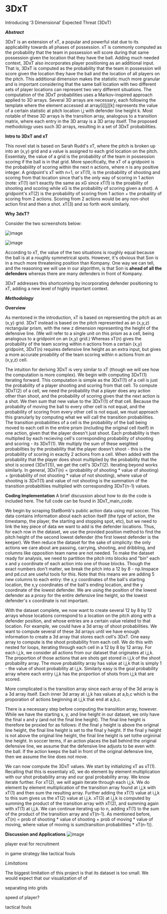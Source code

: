 # 3DxT
Introducing ‘3 Dimensional’ Expected Threat (3DxT) 

***Abstract***

3DxT is an extension of xT, a popular and powerful stat due to its applicability towards all phases of possession. xT is commonly computed as the probability that the team in possession will score during that same possession given the location that they have the ball. Adding much needed context, 3DxT also incorporates player positioning as an additional input. That is, 3DxT is computed as the probability that the team in possession will score given the location they have the ball and the location of all players on the pitch. This additional dimension makes the statistic much more granular and is important considering that the same ball location with two different sets of player locations can represent two very different situations. The computation of the 3DxT probabilities uses a Markov-inspired approach applied to 3D arrays. Several 3D arrays are necessary, each following the template where the element accessed at array[i][j][k] represents the value of a certain statistic at pitch location i,j with defender line height k. Most notable of these 3D arrays is the transition array, analogous to a transition matrix, where each entry in the 3D array is a 3D array itself. The proposed methodology uses such 3D arrays, resulting in a set of 3DxT probabilities.



**Intro to 3DxT and xT**

This novel stat is based on Sarah Rudd's xT, where the pitch is broken up into an (x,y) grid and a value is assigned to each grid location on the pitch. Essentialy, the value of a grid is the probability of the team in possession scoring if the ball is in that grid. More specifically, the xT of a gridpoint is the probabiility of scoring within the next n actions, where n is any positive integer. A gridpoint's xT with n=1, or xT(1), is the probability of shooting and scoring from that location since that's the only way of scoring in 1 action (note: xT(1) isn't exactly the same as xG since xT(1) is the proability of shooting and scoring while xG is the probability of scoring given a shot). A gridpoint's xT(2) is the probability of scoring from 1 action + the probaility of scoring from 2 actions. Scoring from 2 actions would be any non-shot action first and then a shot. xT(3) and so forth work similarly. 



**Why 3dxT?**

Consider the two screenshots below:

![image](https://github.com/jeremy9k27/3DxT/assets/118779230/a586ab4d-47c9-4219-a7ee-2f8f99263ccd)

![image](https://github.com/jeremy9k27/3DxT/assets/118779230/491470c4-0601-4c1e-8553-0a0b56039ee4)

According to xT, the value of the two situations is roughly equal because the ball is at a roughly symmetrical spots. However, it's obvious that Son is in a much more threatening position than Kompany. One way we can tell, and the reasoning we will use in our algorithm, is that Son is **ahead of all the defenders** whereas there are many defenders in front of Kompany.


3DxT addresses this shortcoming by incorporating defender positioning to xT, adding a new level of highly important context.


***Methodology***

**Overview**

As mentoned in the introduction, xT is based on representing the pitch as an (x,y) grid. 3DxT instead is based on the pitch represented as an (x,y,z) rectangular prism, with the new z dimension representing the height of the defensive line. (We will refer to a single unit on this prism as a cell, being analogous to a gridpoint on an (x,y) grid.) Whereas xT(n) gives the probability of the team scoring within n actions from a certain (x,y) gridpoint, 3DxT(n) requires defensive line height as an extra input, but gives a more accurate proability of the team scoring within n actions from an (x,y,z) cell. 

The intuition for deriving 3DxT is very similar to xT (though we will see how the computation is more complex). We begin with computing 3DxT(1) iterating forward. This computation is simple as the 3DxT(1) of a cell is just the probability of a player shooting and scoring from that cell. To compute 3DxT(2) of a cell, we need the probability that a player does any action other than shoot, and the probability of scoring given that the next action is a shot. We then sum that new value to the 3DxT(1) of that cell. Because the probabilty of moving the ball to every other cell is not equal, and the probability of scoring from every other cell is not equal, we must approach this granularly by computing what we will call the transition probabilities. The transition probabilities of a cell is the probability of the ball being moved to each cell in the entire prism (including the original cell itself) in one action, given that the player doesn't just shoot. Each probability is then multiplied by each recieving cell's corresponding probability of shooting and scoring - its 3DxT(1). We multiply the sum of these weighted probabilties by the probability that the player doesn't shoot - this is the probability of scoring in exactly 2 actions from a cell. When added with the probability that the player does shoot multiplied by the probability that the shot is scored (3DxT(1)), we get the cell's 3DxT(2). Iterating beyond works similarly. In general, 
3DxT(n) = (probability of shooting * value of shooting) + (probability of not shooting * value of not shooting), where value of shooting is 3DxT(1) and value of not shooting is the summation of the transition probabiltiies multiplied with corresponding 3DxT(n-1) values. 


**Coding Implementation**
A brief discussion about how to do the code is included here. The full code can be found in 3DxT_main_code. 

We begin by scraping StatBomb's public action data using mpl soccer. This data contains information about each action itself (the type of action, the timestamp, the player, the starting and stopping spot, etc), but we need to link the key piece of data we want to add is the defender locations. Thus, for each row in the dataset, we use the provided position method to find the pitch height of the second lowest defender (the first lowest defender is the keeper). We then reduce the dataset for the sake of simplicity: the only actions we care about are passing, carrying, shooting, and dribbling, and columns like opposition team name are not needed. To make the dataset ready for analysis, we need to partition the pitch into blocks and "bin" each x and y coordinate of each action into one of those blocks. Though the exact numbers don't matter, we break the pitch into a 12 by 8 - np.linspace and pd.cut are useful tools for this. Note that this means we are adding 5 new columns to each entry: the x,y coordinates of the ball's starting location, the x,y coordinates of the ball's ending location, and the y coordinate of the lowest defender. We are using the position of the lowest defender as a proxy for the entire defensive line height, so the lowest defender's x coordinate is not important.

With the dataset complete, we now want to create several 12 by 8 by 12 arrays whose locations correspond to a location on the pitch along with a defender position, and whose entries are a certain value related to that location. For example, we could have a 3d array of shoot probabilities. We want to compute several of these 3d arrays until we have enough information to create a 3d array that stores each cell's 3DxT. One easy array to compute is the shoot probability from each cell. We do this with nested for loops, iterating through each cell in a 12 by 8 by 12 array. For each i,j,k, we consider all actions from our dataset that originates at i,j,k. The proportion of those actions that are shots get stored in i,j,k of the shoot probability array. The move probability array has value at i,j,k that is simply 1 - the value of shoot probability at i,j,k. Similarly easy is the goal probability array where each entry i,j,k has the proportion of shots from i,j,k that are scored.

More complicated is the transition array since each array of the 3d array is a 3d array itself. Each inner 3d array at i,j,k has values at a,b,c which is the proporation of actions beginning at i,j,k that end at a,b,c. 

There is a necessary step before computing the transiition array, however. While we have the starting x, y, and line height in our dataset, we only have the final x and y (and not the final line height). The final line height is therefore be proxied for as follows: if the final y height is above the original line height, the final line height is set to the final y height. If the final y height is not above the original line height, the final line height is set tothe orgininal line height. In soccer terms, if an action places the ball behind the original defensive line, we assume that the defensive line adjusts to be even with the ball. If the action keeps the ball in front of the original defensive line, then we assume the line does not move.

We can now compute the 3DxT values. We start by initializing xT as xT(1). Recalling that this is essentialy xG, we do element by element multiplication with our shot probability array and our goal probability array. We know iterate further. For xT(2), we will again iterate through each i,j,k. We do element by element multiplication of the transition array found at i,j,k with xT(1) and then sum the resulting array. Further adding the xT(1) value at i,j,k to this sum gives us the xT(2) value at i,j,k. xT(3) at i,j,k is computed by summing the product of the transition array with xT(2), and summing again with xT(1) at i,j,k. We can continue iterating up to n, adding xT(1) to the sum of the product of the transition array and xT(n-1). As mentioned before, xT(n) = prob of shooting * value of shooting + prob of moving * value of moving, where value of moving is sum(transition probabilities * xT(n-1)).



**Discussion and Applications**
![image](https://github.com/jeremy9k27/3DxT/assets/118779230/044b0bcb-1c16-495d-b577-c83e34d7dd3c)

player eval for recruitment

in game strategy like tactical fouls



*Limitations*

The biggest limitation of this project is that its dataset is too small. We would expect that our visualization of of 

separating into grids

speed of player?


tactical fouls

